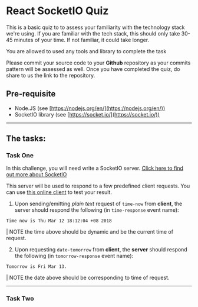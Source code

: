 # React SocketIO Quiz

This is a basic quiz to to assess your familiarity with the technology stack we're using. If you are familiar with the tech stack, this should only take 30-45 minutes of your time. If not familiar, it could take longer.

You are allowed to used any tools and library to complete the task

Please commit your source code to your **Github** repository as your commits pattern will be assessed as well. Once you have completed the quiz, do share to us the link to the repository.

## Pre-requisite
- Node.JS (see [https://nodejs.org/en/](https://nodejs.org/en/))
- SocketIO library (see [https://socket.io/](https://socket.io/))

---

## The tasks:

### Task One
In this challenge, you will need write a SocketIO server. [Click here to find out more about SocketIO](https://socket.io/)

This server will be used to respond to a few predefined client requests. You can use [this online client](http://amritb.github.io/socketio-client-tool/) to test your result.

1. Upon sending/emitting _plain text_ request of `time-now` from **client**, the server should respond the following (in `time-response` event name):
```
Time now is Thu Mar 12 18:12:04 +08 2018 
```
| NOTE the time above should be dynamic and be the current time of request.

2. Upon requesting `date-tomorrow` from **client**, the **server** should respond the following (in `tomorrow-response` event name):

```
Tomorrow is Fri Mar 13.
```
| NOTE the date above should be corresponding to time of request.

---

### Task Two
